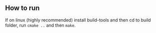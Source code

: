 ## How to run

If on linux (highly recommended) install build-tools and then cd to build folder, run ``cmake ..`` and then ``make``.
